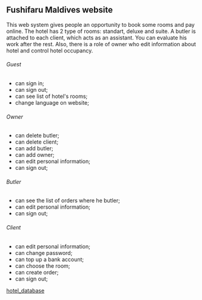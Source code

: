 ## Fushifaru Maldives website
This web system gives people an opportunity to book some 
rooms and pay online. The hotel has 2 type of rooms: standart, deluxe and suite. A butler is attached to each client,
which acts as an assistant. You can evaluate his work after the rest. Also, there is a role of owner who edit information
about hotel and control hotel occupancy.

###### Guest
* can sign in;
* can sign out;
* can see list of hotel's rooms;
*  change language on website;

###### Owner
* can delete butler;
* can delete client;
* can add butler;
* can add owner;
* can edit personal information;
* can sign out;

###### Butler
* can see the list of orders where he butler;
* can edit personal information;
* can sign out;

###### Client
* can edit personal information;
* can change password;
* can top up a bank account;
* can choose the room;
* can create order;
* can sign out;

[hotel_database](https://github.com/abulanchuk/javaWebDev/blob/master/finalproject/database/2022-02-07_12-17-35.png)
